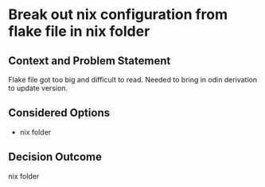 # Break out nix configuration from flake file in nix folder

## Context and Problem Statement

Flake file got too big and difficult to read.
Needed to bring in odin derivation to update version.

## Considered Options

* nix folder

## Decision Outcome

nix folder
